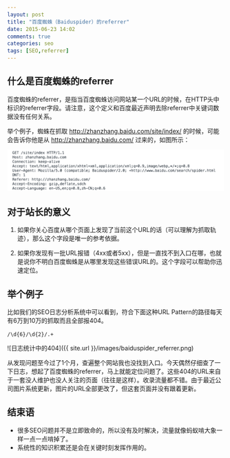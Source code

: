```yaml
---
layout: post
title: "百度蜘蛛（Baiduspider）的referrer"
date: 2015-06-23 14:02
comments: true
categories: seo
tags: [SEO,referrer]
---
```



什么是百度蜘蛛的referrer
------------------

百度蜘蛛的referrer，是指当百度蜘蛛访问网站某一个URL的时候，在HTTP头中标识的referrer字段。请注意，这个定义和百度最近声明去除referrer中关键词数据没有任何关系。

举个例子，蜘蛛在抓取 http://zhanzhang.baidu.com/site/index/ 的时候，可能会告诉你他是从 http://zhanzhang.baidu.com/ 过来的，如图所示：

![百度蜘蛛referrer的定义](/images/baiduspider_referrer_header.png)

对于站长的意义
---------------

1. 如果你关心百度从哪个页面上发现了当前这个URL的话（可以理解为抓取轨迹），那么这个字段是唯一的参考依据。

1. 如果你发现有一批URL报错（4xx或者5xx），但是一直找不到入口在哪，也就是说你不明白百度蜘蛛是从哪里发现这些错误URL的。这个字段可以帮助你迅速定位。

举个例子
------------

比如我们的SEO日志分析系统中可以看到，符合下面这种URL Pattern的路径每天有6万到10万的抓取而且全部报404。

```
/\d{6}/\d{2}/.+
```

![日志统计中的404]({{ site.url }}/images/baiduspider_referrer.png)

从发现问题至今过了1个月，查遍整个网站我也没找到入口。今天偶然仔细查了一下日志，想起了百度蜘蛛的referrer，马上就能定位问题了。这些404的URL来自于一套没人维护也没人关注的页面（往往是这样）。收录流量都不错。由于最近公司图片系统更新，图片的URL全部更改了，但这套页面并没有跟着更新。

结束语
-----------

* 很多SEO问题并不是立即致命的，所以没有及时解决，流量就像蚂蚁啃大象一样一点一点啃掉了。
* 系统性的知识积累还是会在关键时刻发挥作用的。
